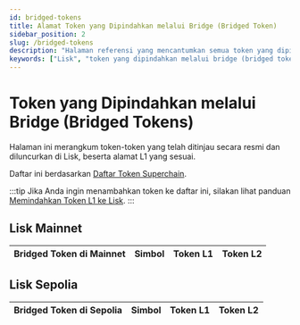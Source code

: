 ```yaml
---
id: bridged-tokens
title: Alamat Token yang Dipindahkan melalui Bridge (Bridged Token)
sidebar_position: 2
slug: /bridged-tokens
description: "Halaman referensi yang mencantumkan semua token yang dipindahkan melalui bridge (bridged token) ke Lisk."
keywords: ["Lisk", "token yang dipindahkan melalui bridge (bridged token)"]
---
```


# Token yang Dipindahkan melalui Bridge (Bridged Tokens)

Halaman ini merangkum token-token yang telah ditinjau secara resmi dan diluncurkan di Lisk, beserta alamat L1 yang sesuai.

Daftar ini berdasarkan [Daftar Token Superchain](https://github.com/ethereum-optimism/ethereum-optimism.github.io).

:::tip
Jika Anda ingin menambahkan token ke daftar ini, silakan lihat panduan [Memindahkan Token L1 ke Lisk](add-token-to-lisk/index.md).
:::

## Lisk Mainnet

| Bridged Token di Mainnet | Simbol | Token L1 | Token L2 |
| :----------------------- | :----- | :------- | :------- |

## Lisk Sepolia

| Bridged Token di Sepolia | Simbol | Token L1 | Token L2 |
| :----------------------- | :----- | :------- | :------- |
